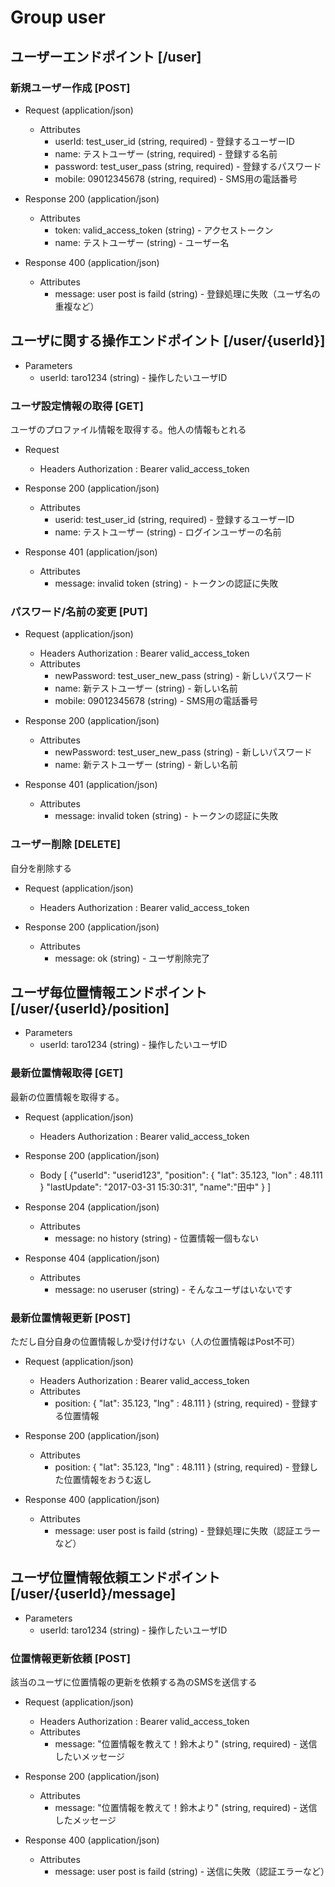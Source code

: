 # Group user

## ユーザーエンドポイント [/user]

### 新規ユーザー作成 [POST]

+ Request (application/json)
    + Attributes
        + userId: test_user_id (string, required) - 登録するユーザーID
        + name: テストユーザー (string, required) - 登録する名前
        + password: test_user_pass (string, required) - 登録するパスワード
        + mobile: 09012345678 (string, required) - SMS用の電話番号

+ Response 200 (application/json)
    + Attributes
        + token: valid_access_token (string) - アクセストークン
        + name: テストユーザー (string) - ユーザー名

+ Response 400 (application/json)
    + Attributes
        + message: user post is faild (string) - 登録処理に失敗（ユーザ名の重複など）


## ユーザに関する操作エンドポイント [/user/{userId}]

+ Parameters
    + userId: taro1234 (string) - 操作したいユーザID

### ユーザ設定情報の取得 [GET]
ユーザのプロファイル情報を取得する。他人の情報もとれる

+ Request
    + Headers
        Authorization : Bearer valid_access_token

+ Response 200 (application/json)
    + Attributes
        + userid: test_user_id (string, required) - 登録するユーザーID
        + name: テストユーザー (string) - ログインユーザーの名前

+ Response 401 (application/json)
    + Attributes
        + message: invalid token (string) - トークンの認証に失敗


### パスワード/名前の変更 [PUT]

+ Request (application/json)
    + Headers
        Authorization : Bearer valid_access_token
    + Attributes
        + newPassword: test_user_new_pass (string) - 新しいパスワード
        + name: 新テストユーザー (string) - 新しい名前
        + mobile: 09012345678 (string) - SMS用の電話番号

+ Response 200 (application/json)
    + Attributes
        + newPassword: test_user_new_pass (string) - 新しいパスワード
        + name: 新テストユーザー (string) - 新しい名前

+ Response 401 (application/json)
    + Attributes
        + message: invalid token (string) - トークンの認証に失敗

        
### ユーザー削除 [DELETE]
自分を削除する
+ Request (application/json)
    + Headers
        Authorization : Bearer valid_access_token

+ Response 200 (application/json)
    + Attributes
        + message: ok (string) - ユーザ削除完了



## ユーザ毎位置情報エンドポイント [/user/{userId}/position]

+ Parameters
    + userId: taro1234 (string) - 操作したいユーザID

### 最新位置情報取得 [GET]
最新の位置情報を取得する。

+ Request (application/json)
    + Headers
        Authorization : Bearer valid_access_token

+ Response 200 (application/json)
    + Body
        [
            {"userId": "userid123", "position": { "lat": 35.123, "lon" : 48.111 } "lastUpdate": "2017-03-31 15:30:31", "name":"田中" }
        ]

+ Response 204 (application/json)
    + Attributes
        + message: no history (string) - 位置情報一個もない

+ Response 404 (application/json)
    + Attributes
        + message: no useruser  (string) - そんなユーザはいないです


### 最新位置情報更新 [POST]
ただし自分自身の位置情報しか受け付けない（人の位置情報はPost不可）
+ Request (application/json)
    + Headers
        Authorization : Bearer valid_access_token
    + Attributes
        + position: { "lat": 35.123, "lng" : 48.111 }  (string, required) - 登録する位置情報

+ Response 200 (application/json)
    + Attributes
        + position: { "lat": 35.123, "lng" : 48.111 }  (string, required) - 登録した位置情報をおうむ返し

+ Response 400 (application/json)
    + Attributes
        + message: user post is faild (string) - 登録処理に失敗（認証エラーなど）




## ユーザ位置情報依頼エンドポイント [/user/{userId}/message]

+ Parameters
    + userId: taro1234 (string) - 操作したいユーザID

### 位置情報更新依頼 [POST]
該当のユーザに位置情報の更新を依頼する為のSMSを送信する

+ Request (application/json)
    + Headers
        Authorization : Bearer valid_access_token
    + Attributes
        + message: "位置情報を教えて！鈴木より"  (string, required) - 送信したいメッセージ

+ Response 200 (application/json)
    + Attributes
        + message: "位置情報を教えて！鈴木より"  (string, required) - 送信したメッセージ

+ Response 400 (application/json)
    + Attributes
        + message: user post is faild (string) - 送信に失敗（認証エラーなど）

